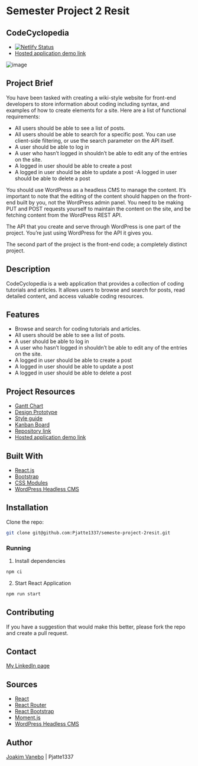 # Semester Project 2 Resit

## CodeCyclopedia
- [![Netlify Status](https://api.netlify.com/api/v1/badges/f6ec4269-cb52-4ca3-9ad8-96543dce67b4/deploy-status)](https://app.netlify.com/sites/codecyclopedia/deploys)
- [Hosted application demo link](https://codecyclopedia.netlify.app/)

![image](https://github.com/Pjatte1337/semeste-project-2resit/blob/dev/src/assets/img/readme.png)

## Project Brief
You have been tasked with creating a wiki-style website for front-end developers to store information about coding including syntax, and examples of how to create elements for a site.
Here are a list of functional requirements:

- All users should be able to see a list of posts.
- All users should be able to search for a specific post. You can use client-side filtering, or use the search parameter on the API itself.
- A user should be able to log in
- A user who hasn’t logged in shouldn’t be able to edit any of the entries on the site.
- A logged in user should be able to create a post
- A logged in user should be able to update a post
-A logged in user should be able to delete a post

You should use WordPress as a headless CMS to manage the content. It’s important to note that the editing of the content should happen on the front-end built by you, not the WordPress admin panel. You need to be making PUT and POST requests yourself to maintain the content on the site, and be fetching content from the WordPress REST API.

The API that you create and serve through WordPress is one part of the project. You’re just using WordPress for the API it gives you.

The second part of the project is the front-end code; a completely distinct project.

## Description
CodeCyclopedia is a web application that provides a collection of coding tutorials and articles. It allows users to browse and search for posts, read detailed content, and access valuable coding resources.

## Features
- Browse and search for coding tutorials and articles.
- All users should be able to see a list of posts.
- A user should be able to log in
- A user who hasn’t logged in shouldn’t be able to edit any of the entries on the site.
- A logged in user should be able to create a post
- A logged in user should be able to update a post
- A logged in user should be able to delete a post

## Project Resources
- [Gantt Chart](https://github.com/users/Pjatte1337/projects/5/views/4)
- [Design Prototype](https://www.figma.com/file/1RsIKZwLKda3mLi4AdbEnH/Resit-SP2?type=design&node-id=0-1&mode=design&t=d1UAjEjXbBonelRs-0)
- [Style guide](https://www.figma.com/file/1RsIKZwLKda3mLi4AdbEnH/Resit-SP2?type=design&node-id=2-2&mode=design&t=d1UAjEjXbBonelRs-0)
- [Kanban Board](https://github.com/users/Pjatte1337/projects/5/views/3)
- [Repository link]()
- [Hosted application demo link]()

## Built With
- [React.js](https://reactjs.org/)
- [Bootstrap](https://getbootstrap.com)
- [CSS Modules](https://css-tricks.com/css-modules-part-1-need/)
- [WordPress Headless CMS](http://www.joakimvanebo.info/)

## Installation

Clone the repo:
```bash
git clone git@github.com:Pjatte1337/semeste-project-2resit.git
```

### Running
1. Install dependencies
```bash
npm ci
```

2. Start React Application
```bash
npm run start 
```

## Contributing
If you have a suggestion that would make this better, please fork the repo and create a pull request.

## Contact
[My LinkedIn page](https://www.linkedin.com/in/joakim-vanebo-93a64562/)


## Sources
- [React](https://react.dev/)
- [React Router](https://reactrouter.com/en/main)
- [React Bootstrap](https://react-bootstrap.github.io/)
- [Moment.js](https://momentjs.com/)
- [WordPress Headless CMS](https://developer.wordpress.org/rest-api/)

## Author
[Joakim Vanebo](https://github.com/Pjatte1337) | Pjatte1337
